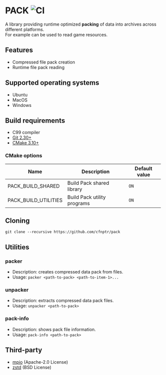 # PACK ![CI](https://github.com/cfnptr/pack/actions/workflows/cmake.yml/badge.svg)

A library providing runtime optimized **packing** of data into archives across different platforms.<br/>
For example can be used to read game resources.

## Features

* Compressed file pack creation
* Runtime file pack reading

## Supported operating systems

* Ubuntu
* MacOS
* Windows

## Build requirements

* C99 compiler
* [Git 2.30+](https://git-scm.com/)
* [CMake 3.10+](https://cmake.org/)

### CMake options

| Name                 | Description                 | Default value |
|----------------------|-----------------------------|---------------|
| PACK_BUILD_SHARED    | Build Pack shared library   | `ON`          |
| PACK_BUILD_UTILITIES | Build Pack utility programs | `ON`          |

## Cloning

```
git clone --recursive https://github.com/cfnptr/pack
```

## Utilities

### packer

* Description: creates compressed data pack from files.
* Usage: ```packer <path-to-pack> <path-to-item-1>...```

### unpacker

* Description: extracts compressed data pack files.
* Usage: ```unpacker <path-to-pack>```

### pack-info

* Description: shows pack file information.
* Usage: ```pack-info <path-to-pack>```

## Third-party

* [mpio](https://github.com/cfnptr/mpio/) (Apache-2.0 License)
* [zstd](https://github.com/facebook/zstd/) (BSD License)
